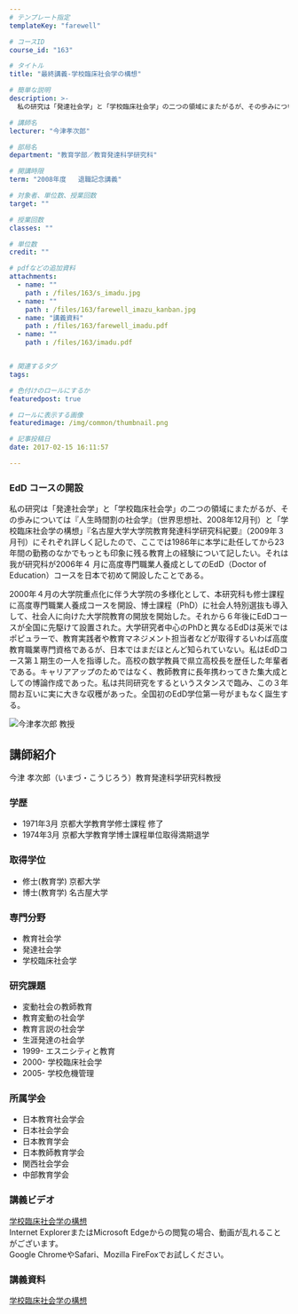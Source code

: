 ```yaml
---
# テンプレート指定
templateKey: "farewell"

# コースID
course_id: "163"

# タイトル
title: "最終講義-学校臨床社会学の構想"

# 簡単な説明
description: >-
  私の研究は「発達社会学」と「学校臨床社会学」の二つの領域にまたがるが、その歩みについては『人生時間割の社会学』（世界思想社、2008年12月刊）と「学校臨床社会学の構想」『名古屋大学大学院教育発達...

# 講師名
lecturer: "今津孝次郎"

# 部局名
department: "教育学部／教育発達科学研究科"

# 開講時限
term: "2008年度	退職記念講義"

# 対象者、単位数、授業回数
target: ""

# 授業回数
classes: ""

# 単位数
credit: ""

# pdfなどの追加資料
attachments: 
  - name: "" 
    path : /files/163/s_imadu.jpg
  - name: "" 
    path : /files/163/farewell_imazu_kanban.jpg
  - name: "講義資料" 
    path : /files/163/farewell_imadu.pdf
  - name: "" 
    path : /files/163/imadu.pdf


# 関連するタグ
tags:

# 色付けのロールにするか
featuredpost: true

# ロールに表示する画像
featuredimage: /img/common/thumbnail.png

# 記事投稿日
date: 2017-02-15 16:11:57

---
```

### EdD コースの開設

私の研究は「発達社会学」と「学校臨床社会学」の二つの領域にまたがるが、その歩みについては『人生時間割の社会学』（世界思想社、2008年12月刊）と「学校臨床社会学の構想」『名古屋大学大学院教育発達科学研究科紀要』（2009年３月刊）にそれぞれ詳しく記したので、ここでは1986年に本学に赴任してから23年間の勤務のなかでもっとも印象に残る教育上の経験について記したい。それは我が研究科が2006年４ 月に高度専門職業人養成としてのEdD（Doctor of Education）コースを日本で初めて開設したことである。 

2000年４月の大学院重点化に伴う大学院の多様化として、本研究科も修士課程に高度専門職業人養成コースを開設、博士課程（PhD）に社会人特別選抜も導入して、社会人に向けた大学院教育の開放を開始した。それから６年後にEdDコースが全国に先駆けて設置された。大学研究者中心のPhDと異なるEdDは英米ではポピュラーで、教育実践者や教育マネジメント担当者などが取得するいわば高度教育職業専門資格であるが、日本ではまだほとんど知られていない。私はEdDコース第１期生の一人を指導した。高校の数学教員で県立高校長を歴任した年輩者である。キャリアアップのためではなく、教師教育に長年携わってきた集大成としての博論作成であった。私は共同研究をするというスタンスで臨み、この３年間お互いに実に大きな収穫があった。全国初のEdD学位第一号がまもなく誕生する。

![今津孝次郎 教授](/files/163/s_imadu.jpg) 
## 講師紹介

今津 孝次郎（いまづ・こうじろう）教育発達科学研究科教授 

### 学歴

  * 1971年3月 京都大学教育学修士課程 修了
  * 1974年3月 京都大学教育学博士課程単位取得満期退学

### 取得学位

  * 修士(教育学) 京都大学
  * 博士(教育学) 名古屋大学

### 専門分野

  * 教育社会学
  * 発達社会学
  * 学校臨床社会学

### 研究課題

  * 変動社会の教師教育
  * 教育変動の社会学
  * 教育言説の社会学
  * 生涯発達の社会学
  * 1999- エスニシティと教育
  * 2000- 学校臨床社会学
  * 2005- 学校危機管理

### 所属学会

  * 日本教育社会学会
  * 日本社会学会
  * 日本教育学会
  * 日本教師教育学会
  * 関西社会学会
  * 中部教育学会
### 講義ビデオ

[学校臨床社会学の構想](http://nuvideo.media.nagoya-u.ac.jp/embed/2789f47fba126a1d3db13d832b810dbca2abb32e)  
Internet ExplorerまたはMicrosoft Edgeからの閲覧の場合、動画が乱れることがございます。  
Google ChromeやSafari、Mozilla FireFoxでお試しください。 

### 講義資料


[学校臨床社会学の構想](/files/163/imadu.pdf) 
